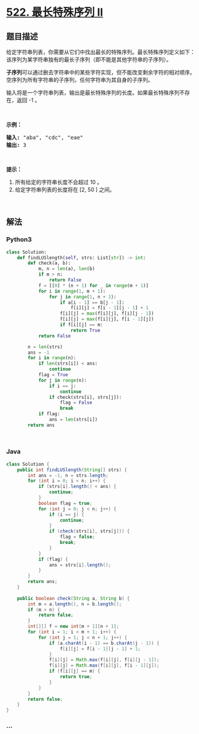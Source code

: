 # [522. 最长特殊序列 II](https://leetcode-cn.com/problems/longest-uncommon-subsequence-ii)



## 题目描述

<!-- 这里写题目描述 -->

<p>给定字符串列表，你需要从它们中找出最长的特殊序列。最长特殊序列定义如下：该序列为某字符串独有的最长子序列（即不能是其他字符串的子序列）。</p>

<p><strong>子序列</strong>可以通过删去字符串中的某些字符实现，但不能改变剩余字符的相对顺序。空序列为所有字符串的子序列，任何字符串为其自身的子序列。</p>

<p>输入将是一个字符串列表，输出是最长特殊序列的长度。如果最长特殊序列不存在，返回 -1 。</p>

<p>&nbsp;</p>

<p><strong>示例：</strong></p>

<pre><strong>输入:</strong> &quot;aba&quot;, &quot;cdc&quot;, &quot;eae&quot;
<strong>输出:</strong> 3
</pre>

<p>&nbsp;</p>

<p><strong>提示：</strong></p>

<ol>
	<li>所有给定的字符串长度不会超过 10 。</li>
	<li>给定字符串列表的长度将在 [2, 50 ] 之间。</li>
</ol>

<p>&nbsp;</p>


## 解法

<!-- 这里可写通用的实现逻辑 -->

<!-- tabs:start -->

### **Python3**

<!-- 这里可写当前语言的特殊实现逻辑 -->

```python
class Solution:
    def findLUSlength(self, strs: List[str]) -> int:
        def check(a, b):
            m, n = len(a), len(b)
            if m > n:
                return False
            f = [[0] * (n + 1) for _ in range(m + 1)]
            for i in range(1, m + 1):
                for j in range(1, n + 1):
                    if a[i - 1] == b[j - 1]:
                        f[i][j] = f[i - 1][j - 1] + 1
                    f[i][j] = max(f[i][j], f[i][j - 1]) 
                    f[i][j] = max(f[i][j], f[i - 1][j])
                    if f[i][j] == m:
                        return True
            return False

        n = len(strs)
        ans = -1
        for i in range(n):
            if len(strs[i]) < ans:
                continue
            flag = True
            for j in range(n):
                if i == j:
                    continue
                if check(strs[i], strs[j]):
                    flag = False
                    break
            if flag:
                ans = len(strs[i])
        return ans
                
                 
```

### **Java**

<!-- 这里可写当前语言的特殊实现逻辑 -->

```java
class Solution {
    public int findLUSlength(String[] strs) {
        int ans = -1, n = strs.length;
        for (int i = 0; i < n; i++) {
            if (strs[i].length() < ans) {
                continue;
            }
            boolean flag = true;
            for (int j = 0; j < n; j++) {
                if (i == j) {
                    continue;
                }
                if (check(strs[i], strs[j])) {
                    flag = false;
                    break;
                }
            }
            if (flag) {
                ans = strs[i].length();
            }
        }
        return ans;
    }
    
    public boolean check(String a, String b) {
        int m = a.length(), n = b.length();
        if (m > n) {
            return false;
        }
        int[][] f = new int[m + 1][n + 1];
        for (int i = 1; i < m + 1; i++) {
            for (int j = 1; j < n + 1; j++) {
                if (a.charAt(i - 1) == b.charAt(j - 1)) {
                    f[i][j] = f[i - 1][j - 1] + 1;
                }
                f[i][j] = Math.max(f[i][j], f[i][j - 1]);
                f[i][j] = Math.max(f[i][j], f[i - 1][j]);
                if (f[i][j] == m) {
                    return true;
                }
            }
        }
        return false;
    }
}
```

### **...**

```

```

<!-- tabs:end -->
